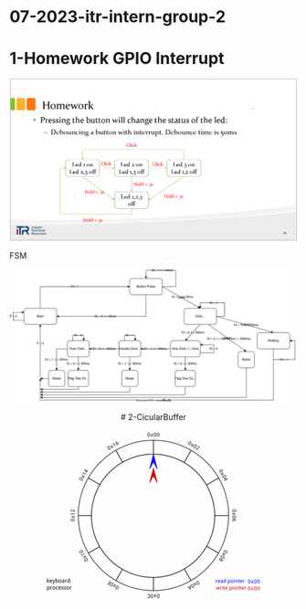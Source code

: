 # 07-2023-itr-intern-group-2

# 1-Homework GPIO Interrupt

<p align="center">
  <img src="https://github.com/quyle-itr-intern/Code_Intern/blob/main/image/homework.png" width="600" />
</p>
<p align="center">

FSM
<p align="center">
  <img src="https://github.com/quyle-itr-intern/Code_Intern/blob/main/image/F.drawio.svg" width="600" />
</p>
<p align="center">
# 2-CicularBuffer

<p align="center">
  <img src="https://github.com/quyle-itr-intern/Code_Intern/blob/main/image/400px-Circular_Buffer_Animation.gif" width="400" />
</p>
<p align="center">